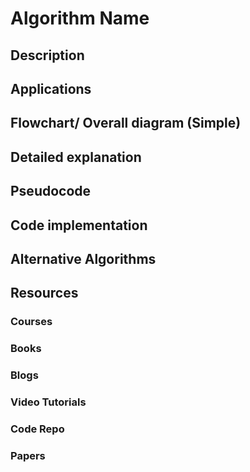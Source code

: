<!-- ALGO -->
# Algorithm Name

## Description

## Applications

## Flowchart/ Overall diagram (Simple)

## Detailed explanation

## Pseudocode

## Code implementation

## Alternative Algorithms

## Resources

### Courses

### Books

### Blogs

### Video Tutorials

### Code Repo

### Papers
